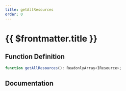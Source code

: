 ```yaml
---
title: getAllResources
order: 0
---
```


# {{ $frontmatter.title }}

## Function Definition

```ts
function getAllResources(): ReadonlyArray<IResource>;
```

## Documentation

<!--@include: ./parts/getAllResources.md-->

